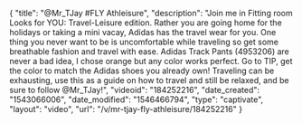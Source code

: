 {
    "title": "@Mr_TJay #FLY Athleisure",
    "description": "Join me in Fitting room Looks for YOU: Travel-Leisure edition. Rather you are going home for the holidays or taking a mini vacay, Adidas has the travel wear for you. One thing you never want to be is uncomfortable while traveling so get some breathable fashion and travel with ease.   Adidas Track Pants (4953206) are never a bad idea, I chose orange but any color works perfect. Go to TIP, get the color to match the Adidas shoes you already own! Traveling can be exhausting, use this as a guide on how to travel and still be relaxed, and be sure to follow @Mr_TJay!",
    "videoid": "184252216",
    "date_created": "1543066006",
    "date_modified": "1546466794",
    "type": "captivate",
    "layout": "video",
    "url": "\/v\/mr-tjay-fly-athleisure\/184252216"
}